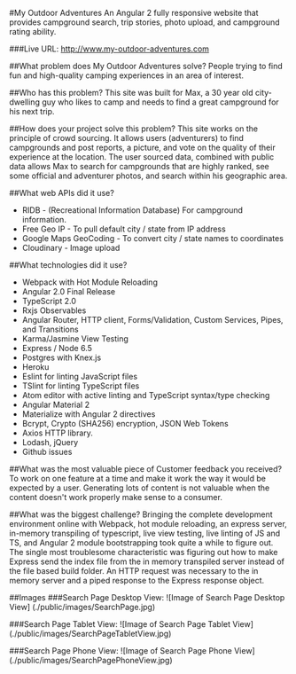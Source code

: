 #My Outdoor Adventures
An Angular 2 fully responsive website that provides campground search, trip stories, photo upload, and campground rating ability.

###Live URL: http://www.my-outdoor-adventures.com

##What problem does My Outdoor Adventures solve?
People trying to find fun and high-quality camping experiences in an area of interest.

##Who has this problem?
This site was built for Max, a 30 year old city-dwelling guy who likes to camp and needs to find a great campground for his next trip.

##How does your project solve this problem?
This site works on the principle of crowd sourcing. It allows users (adventurers) to find campgrounds and post reports, a picture, and vote on the quality of their experience at the location. The user sourced data, combined with public data allows Max to search for campgrounds that are highly ranked, see some official and adventurer photos, and search within his geographic area.

##What web APIs did it use?
- RIDB - (Recreational Information Database) For campground information.
- Free Geo IP - To pull default city / state from IP address
- Google Maps GeoCoding - To convert city / state names to coordinates
- Cloudinary - Image upload

##What technologies did it use?
- Webpack with Hot Module Reloading
- Angular 2.0 Final Release
- TypeScript 2.0
- Rxjs Observables
- Angular Router, HTTP client, Forms/Validation, Custom Services, Pipes, and Transitions
- Karma/Jasmine View Testing
- Express / Node 6.5
- Postgres with Knex.js
- Heroku
- Eslint for linting JavaScript files
- TSlint for linting TypeScript files
- Atom editor with active linting and TypeScript syntax/type checking
- Angular Material 2
- Materialize with Angular 2 directives
- Bcrypt, Crypto (SHA256) encryption, JSON Web Tokens
- Axios HTTP library.
- Lodash, jQuery
- Github issues

##What was the most valuable piece of Customer feedback you received?
To work on one feature at a time and make it work the way it would be expected by a user. Generating lots of content is not valuable when the content doesn't work properly make sense to a consumer.

##What was the biggest challenge?
Bringing the complete development environment online with Webpack, hot module reloading, an express server, in-memory transpiling of typescript, live view testing, live linting of JS and TS, and Angular 2 module bootstrapping took quite a while to figure out. The single most troublesome characteristic was figuring out how to make Express send the index file from the in memory transpiled server instead of the file based build folder. An HTTP request was necessary to the in memory server and a piped response to the Express response object.

##Images
###Search Page Desktop View:
![Image of Search Page Desktop View]
(./public/images/SearchPage.jpg)

###Search Page Tablet View:
![Image of Search Page Tablet View]
(./public/images/SearchPageTabletView.jpg)

###Search Page Phone View:
![Image of Search Page Phone View]
(./public/images/SearchPagePhoneView.jpg)
